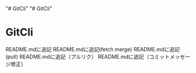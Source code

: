"# GitCli" 
"# GitCli" 
# GitCli
README.mdに追記
README.mdに追記(fetch merge)
README.mdに追記(pull)
README.mdに追記（プルリク）
README.mdに追記（コミットメッセージ修正）
